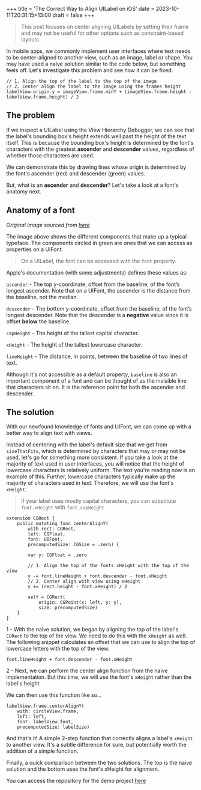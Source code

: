 +++
title = 'The Correct Way to Align UILabel on iOS'
date = 2023-10-11T20:31:15+13:00
draft = false
+++

> This post focuses on center aligning UILabels by setting their frame and may not be useful for other options such as constraint-based layouts

In mobile apps, we commonly implement user interfaces where text needs to be center-aligned to another view, such as an image, label or shape. You may have used a naive solution similar to the code below, but something feels off. Let's investigate this problem and see how it can be fixed.

```
// 1. Align the top of the label to the top of the image
// 2. Center align the label to the image using the frames height
labelView.origin.y = imageView.frame.minY + (imageView.frame.height - labelView.frame.height) / 2
```

## The problem

If we inspect a UILabel using the View Hierarchy Debugger, we can see that the label's bounding box's height extends well past the height of the text itself. This is because the bounding box's height is determined by the font's characters with the greatest **ascender** and **descender** values, regardless of whether those characters are used.

We can demonstrate this by drawing lines whose origin is determined by the font's ascender (red) and descender (green) values.

But, what is an **ascender** and **descender**? Let's take a look at a font's anatomy next.

## Anatomy of a font

*Original image sourced from [here](https://m2.material.io/design/typography/understanding-typography.html#type-properties)*

The image above shows the different components that make up a typical typeface. The components circled in green are ones that we can access as properties on a UIFont.

> On a UILabel, the font can be accessed with the `font` property.

Apple's documentation (with some adjustments) defines these values as:

`ascender` - The top y-coordinate, offset from the baseline, of the font’s longest ascender. Note that on a UIFont, the ascender is the distance from the baseline, not the median.

`descender` - The bottom y-coordinate, offset from the baseline, of the font’s longest descender. Note that the descender is a **negative** value since it is offset **below** the baseline.

`capHeight` - The height of the tallest capital character.

`xHeight` - The height of the tallest lowercase character.

`lineHeight` - The distance, in points, between the baseline of two lines of text.

Although it's not accessible as a default property, `baseline` is also an important component of a font and can be thought of as the invisible line that characters sit on. It is the reference point for both the ascender and descender.

## The solution

With our newfound knowledge of fonts and UIFont, we can come up with a better way to align text with views.

Instead of centering with the label's default size that we get from `sizeThatFits`, which is determined by characters that may or may not be used, let's go for something more consistent. If you take a look at the majority of text used in user interfaces, you will notice that the height of lowercase characters is relatively uniform. The text you're reading now is an example of this. Further, lowercase characters typically make up the majority of characters used in text. Therefore, we will use the font's `xHeight`.

> If your label uses mostly capital characters, you can substitute `font.xHeight` with `font.capHeight`

```
extension CGRect {
	public mutating func centerAlignY(
		with rect: CGRect, 
		left: CGFloat, 
		font: UIFont, 
		precomputedSize: CGSize = .zero) {
	
	    var y: CGFloat = .zero
	
	    // 1. Align the top of the fonts xHeight with the top of the view
	    y -= font.lineHeight + font.descender - font.xHeight
	    // 2. Center align with view using xHeight
	    y += (rect.height - font.xHeight) / 2
	
	    self = CGRect(
			origin: CGPoint(x: left, y: y),
			size: precomputedSize)
	}
}
```

1 - With the naive solution, we began by aligning the top of the label's `CGRect` to the top of the view. We need to do this with the `xHeight` as well. The following snippet calculates an offset that we can use to align the top of lowercase letters with the top of the view.

`font.lineHeight + font.descender - font.xHeight`

2 - Next, we can perform the center align function from the naive implementation. But this time, we will use the font's `xHeight` rather than the label's height

We can then use this function like so...

```
labelView.frame.centerAlignY(
	with: circleView.frame,
	left: left,
	font: labelView.font,
	precomputedSize: labelSize)
```

And that's it! A simple 2-step function that correctly aligns a label's `xHeight` to another view. It's a subtle difference for sure, but potentially worth the addition of a simple function.

Finally, a quick comparison between the two solutions. The top is the naive solution and the bottom uses the font's xHeight for alignment.

You can access the repository for the demo project [here](https://github.com/Jessenw/center-align-label)